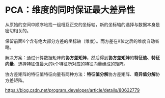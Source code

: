 # PCA：维度的同时保证最大差异性

从原始的空间中顺序地找一组相互正交的坐标轴，新的坐标轴的选择与数据本身是密切相关的。

保留前面K个含有绝大部分方差的坐标轴（维度）。而方差在K位之后的维度自动省略。

解决方案：通过计算数据矩阵的**协方差矩阵**，然后得到**协方差矩阵**的**特征值、特征向量**，选择特征值最大的k个特征所对应的特征向量组成的矩阵。

协方差矩阵的特征值特征向量有两种方法：**特征值分解**协方差矩阵、**奇异值分解**协方差矩阵。

https://blog.csdn.net/program_developer/article/details/80632779